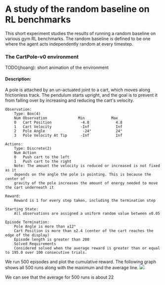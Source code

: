 # A study of the random baseline on RL benchmarks

This short experiment studies the results of running a random baseline on various gym RL benchmarks. The random baseline is defined to be one where the agent acts independently random at every timestep.

### The CartPole-v0 environment

TODO(jhoang): short animation of the environment

#### Description:
A pole is attached by an un-actuated joint to a cart, which moves along frictionless track. The pendulum starts upright, and the goal is to prevent it from falling over by increasing and reducing the cart's velocity.


    Observation:
        Type: Box(4)
        Num	Observation              Min            Max
        0	Cart Position             -4.8            4.8
        1	Cart Velocity             -Inf            Inf
        2	Pole Angle                 -24°           24°
        3	Pole Velocity At Tip      -Inf            Inf

    Actions:
        Type: Discrete(2)
        Num	Action
        0	Push cart to the left
        1	Push cart to the right
        Note: The amount the velocity is reduced or increased is not fixed as it
        depends on the angle the pole is pointing. This is because the center of
        gravity of the pole increases the amount of energy needed to move the cart underneath it

    Reward:
        Reward is 1 for every step taken, including the termination step

    Starting State:
        All observations are assigned a uniform random value between ±0.05

    Episode Termination:
        Pole Angle is more than ±12°
        Cart Position is more than ±2.4 (center of the cart reaches the edge of the display)
        Episode length is greater than 200
        Solved Requirements
        Considered solved when the average reward is greater than or equal to 195.0 over 100 consecutive trials.

We run 500 episodes and plot the cumulative reward. The following graph shows all 500 runs along with the maximum and the average line.
![](rnd/experiments/CartPole-v0_500/cumulative_reward.png)

We can see that the average for 500 runs is about 22
